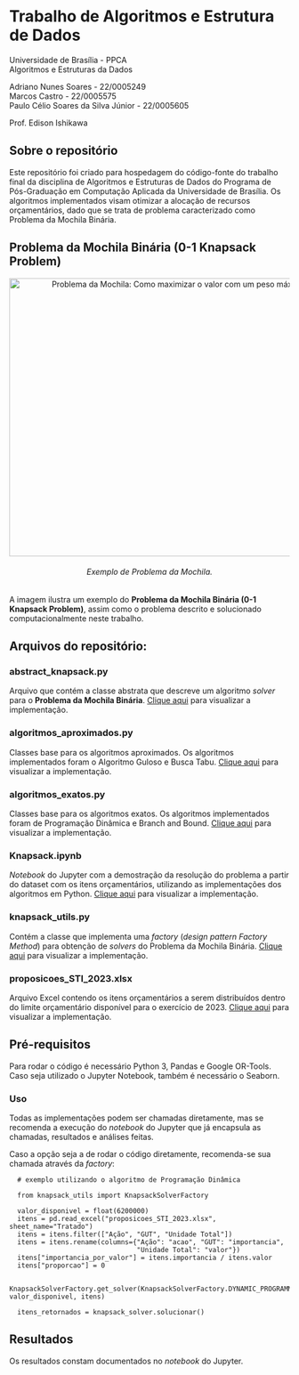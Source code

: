 # Trabalho de Algoritmos e Estrutura de Dados

Universidade de Brasília - PPCA<br/>
Algoritmos e Estruturas da Dados

Adriano Nunes Soares - 22/0005249<br/>
Marcos Castro - 22/0005575<br/>
Paulo Célio Soares da Silva Júnior - 22/0005605

Prof. Edison Ishikawa


## Sobre o repositório

Este repositório foi criado para hospedagem do código-fonte do trabalho final da disciplina de Algoritmos e Estruturas de 
Dados do Programa de Pós-Graduação em Computação Aplicada da Universidade de Brasília. Os algoritmos implementados visam
otimizar a alocação de recursos orçamentários, dado que se trata de problema caracterizado como Problema da Mochila Binária.   

## Problema da Mochila Binária (0-1 Knapsack Problem)

<p align="center"><img src="https://upload.wikimedia.org/wikipedia/commons/thumb/f/fd/Knapsack.svg/486px-Knapsack.svg.png?20070709074029" alt="Problema da Mochila: Como maximizar o valor com um peso máximo?" width="600" height="500"/></p> 
<h6 align="center">Exemplo de Problema da Mochila.</h6>

A imagem ilustra um exemplo do __Problema da Mochila Binária (0-1 Knapsack Problem)__, assim como o problema descrito e solucionado computacionalmente
neste trabalho.

## Arquivos do repositório:

### abstract_knapsack.py

Arquivo que contém a classe abstrata que descreve um algoritmo *solver* para o __Problema da Mochila Binária__.
[Clique aqui](abstract_knapsack.py) para visualizar a implementação.

### algoritmos_aproximados.py

Classes base para os algoritmos aproximados. Os algoritmos implementados foram o Algoritmo Guloso e Busca Tabu.
[Clique aqui](algoritmos_aproximados.py) para visualizar a implementação.

### algoritmos_exatos.py

Classes base para os algoritmos exatos. Os algoritmos implementados foram de Programação Dinâmica e Branch and Bound.
[Clique aqui](algoritmos_exatos.py) para visualizar a implementação.

### Knapsack.ipynb

*Notebook* do Jupyter com a demostração da resolução do problema a partir do dataset com os itens orçamentários, utilizando
as implementações dos algoritmos em Python.
[Clique aqui](Knapsack.ipynb) para visualizar a implementação.

### knapsack_utils.py

Contém a classe que implementa uma *factory* (*design pattern Factory Method*) para obtenção de *solvers* do Problema da Mochila Binária.
[Clique aqui](knapsack_utils.py) para visualizar a implementação.

### proposicoes_STI_2023.xlsx

Arquivo Excel contendo os itens orçamentários a serem distribuídos dentro do limite orçamentário disponível para o exercício
de 2023.
[Clique aqui](proposicoes_STI_2023.xlsx) para visualizar a implementação.


## Pré-requisitos

Para rodar o código é necessário Python 3, Pandas e Google OR-Tools. Caso seja utilizado o Jupyter Notebook, também é necessário o Seaborn.

### Uso

Todas as implementações podem ser chamadas diretamente, mas se recomenda a execução do *notebook* do Jupyter que já encapsula
as chamadas, resultados e análises feitas.

Caso a opção seja a de rodar o código diretamente, recomenda-se sua chamada através da *factory*:

```
  # exemplo utilizando o algoritmo de Programação Dinâmica
  
  from knapsack_utils import KnapsackSolverFactory
  
  valor_disponivel = float(6200000)
  itens = pd.read_excel("proposicoes_STI_2023.xlsx", sheet_name="Tratado")
  itens = itens.filter(["Ação", "GUT", "Unidade Total"])
  itens = itens.rename(columns={"Ação": "acao", "GUT": "importancia",
                                "Unidade Total": "valor"})
  itens["importancia_por_valor"] = itens.importancia / itens.valor
  itens["proporcao"] = 0
  
  KnapsackSolverFactory.get_solver(KnapsackSolverFactory.DYNAMIC_PROGRAMMING_KNAPSACK_SOLVER, valor_disponivel, itens)
  
  itens_retornados = knapsack_solver.solucionar()
```

## Resultados

Os resultados constam documentados no *notebook* do Jupyter.